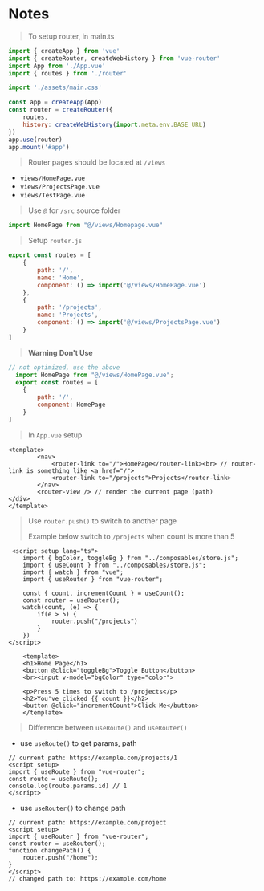 # Notes

> To setup router, in main.ts

```js
import { createApp } from 'vue'
import { createRouter, createWebHistory } from 'vue-router'
import App from './App.vue'
import { routes } from './router'

import './assets/main.css'

const app = createApp(App)
const router = createRouter({
    routes,
    history: createWebHistory(import.meta.env.BASE_URL)
})
app.use(router)
app.mount('#app')
```

> Router pages should be located at `/views`
- `views/HomePage.vue`
- `views/ProjectsPage.vue`
- `views/TestPage.vue`

> Use `@` for `/src` source folder

```js
import HomePage from "@/views/Homepage.vue"
```

> Setup `router.js`

```js
export const routes = [
    {
        path: '/',
        name: 'Home',
        component: () => import('@/views/HomePage.vue')
    },
    {
        path: '/projects',
        name: 'Projects',
        component: () => import('@/views/ProjectsPage.vue')
    }
]
```

> **Warning**
> **Don't Use**
```js
// not optimized, use the above
  import HomePage from "@/views/HomePage.vue";
  export const routes = [
    {
        path: '/',
        component: HomePage
    }
]
```

> In `App.vue` setup
```vue
<template>
        <nav>
            <router-link to="/">HomePage</router-link><br> // router-link is something like <a href="/"> 
            <router-link to="/projects">Projects</router-link>
        </nav>
        <router-view /> // render the current page (path)
</div>
</template>
```

> Use `router.push()` to switch to another page
>
> Example below switch to `/projects` when count is more than 5
```vue
 <script setup lang="ts">
    import { bgColor, toggleBg } from "../composables/store.js";
    import { useCount } from "../composables/store.js";
    import { watch } from "vue";
    import { useRouter } from "vue-router";

    const { count, incrementCount } = useCount();
    const router = useRouter();
    watch(count, (e) => {
        if(e > 5) {
            router.push("/projects")
        }
    })
</script>
    
    <template>
    <h1>Home Page</h1>
    <button @click="toggleBg">Toggle Button</button>
    <br><input v-model="bgColor" type="color">

    <p>Press 5 times to switch to /projects</p>
    <h2>You've clicked {{ count }}</h2>
    <button @click="incrementCount">Click Me</button>
    </template>
```

> Difference between `useRoute()` and `useRouter()`
- use `useRoute()` to get params, path 
```vue
// current path: https://example.com/projects/1
<script setup>
import { useRoute } from "vue-router";
const route = useRoute();
console.log(route.params.id) // 1
</script>
```
- use `useRouter()` to change path
```vue
// current path: https://example.com/project
<script setup>
import { useRouter } from "vue-router";
const router = useRouter();
function changePath() {
    router.push("/home");
}
</script>
// changed path to: https://example.com/home
```
